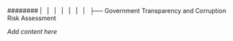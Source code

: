 ######## |   |   |   |   |   |   |   ├── Government Transparency and Corruption Risk Assessment

*Add content here*